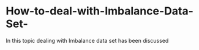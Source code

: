 # How-to-deal-with-Imbalance-Data-Set-
In this topic dealing with Imbalance data set has been discussed 
